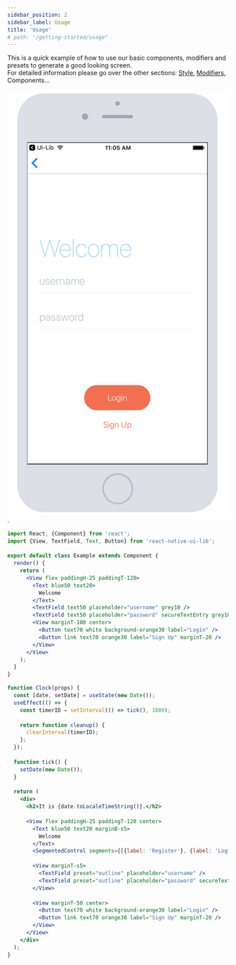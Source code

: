 ```yaml
---
sidebar_position: 2
sidebar_label: Usage
title: 'Usage'
# path: "/getting-started/usage"
---
```


This is a quick example of how to use our basic components, modifiers and presets to generate a good looking screen.  
For detailed information please go over the other sections: [Style](../foundation/style.md), [Modifiers](../foundation/modifiers.md), Components...

![basic showcase](basic-showcase.png).

```jsx
import React, {Component} from 'react';
import {View, TextField, Text, Button} from 'react-native-ui-lib';

export default class Example extends Component {
  render() {
    return (
      <View flex paddingH-25 paddingT-120>
        <Text blue50 text20>
          Welcome
        </Text>
        <TextField text50 placeholder="username" grey10 />
        <TextField text50 placeholder="password" secureTextEntry grey10 />
        <View marginT-100 center>
          <Button text70 white background-orange30 label="Login" />
          <Button link text70 orange30 label="Sign Up" marginT-20 />
        </View>
      </View>
    );
  }
}
```

```jsx live
function Clock(props) {
  const [date, setDate] = useState(new Date());
  useEffect(() => {
    const timerID = setInterval(() => tick(), 1000);

    return function cleanup() {
      clearInterval(timerID);
    };
  });

  function tick() {
    setDate(new Date());
  }

  return (
    <div>
      <h2>It is {date.toLocaleTimeString()}.</h2>

      <View flex paddingH-25 paddingT-120 center>
        <Text blue50 text20 marginB-s5>
          Welcome
        </Text>
        <SegmentedControl segments={[{label: 'Register'}, {label: 'Login'}]} />

        <View marginT-s5>
          <TextField preset="outline" placeholder="username" />
          <TextField preset="outline" placeholder="password" secureTextEntry grey10 />
        </View>

        <View marginT-50 center>
          <Button text70 white background-orange30 label="Login" />
          <Button link text70 orange30 label="Sign Up" marginT-20 />
        </View>
      </View>
    </div>
  );
}
```

